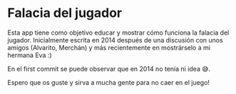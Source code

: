 # Falacia del jugador

Esta app tiene como objetivo educar y mostrar cómo funciona la falacia del jugador. Inicialmente escrita en 2014 después de una discusión con unos amigos (Alvarito, Merchán) y más recientemente en mostrárselo a mi hermana Eva :)

En el first commit se puede observar que en 2014 no tenía ni idea 😅.

Espero que os guste y sirva a mucha gente para no caer en el juego!
